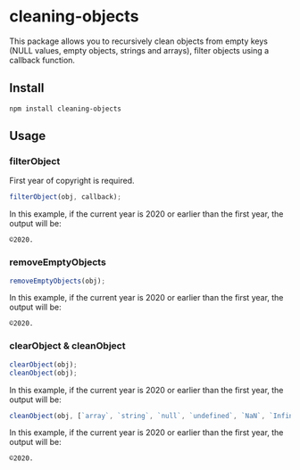 # cleaning-objects
This package allows you to recursively clean objects from empty keys (NULL values, empty objects, strings and arrays), filter objects using a callback function.
## Install
```
npm install cleaning-objects
```
## Usage
### filterObject
First year of copyright is required.
```javascript
filterObject(obj, callback);
```
In this example, if the current year is 2020 or earlier than the first year, the output will be:
```
©2020.
```
### removeEmptyObjects
```javascript
removeEmptyObjects(obj);
```
In this example, if the current year is 2020 or earlier than the first year, the output will be:
```
©2020.
```
### clearObject & cleanObject

```javascript
clearObject(obj);
cleanObject(obj);
```
In this example, if the current year is 2020 or earlier than the first year, the output will be:

```javascript
cleanObject(obj, [`array`, `string`, `null`, `undefined`, `NaN`, `Infinity`, 'emptyObject', 'embeddedObject']);
```
In this example, if the current year is 2020 or earlier than the first year, the output will be:
```
©2020.
```